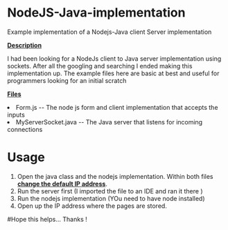 # NodeJS-Java-implementation
Example implementation of a Nodejs-Java client Server implementation

<b><u>Description</u></b>

I had been looking for a NodeJs client to Java server implementation using sockets. After all the googling and searching I ended making this implementation up. The example files here are basic at best and useful for programmers looking for an initial scratch 

<b><u>Files</u></b>
<li>Form.js -- The node js form and client implementation that accepts the inputs </li>
<li>MyServerSocket.java -- The Java server that listens for incoming connections </li>

# Usage
1. Open the java class and the nodejs implementation. Within both files <u><b>change the default IP address</b></u>. 
2. Run the server first (I imported the file to an IDE and ran it there )
3. Run the nodejs implementation (YOu need to have node installed)
4. Open up the IP address where the pages are stored. 


#Hope this helps... Thanks !
